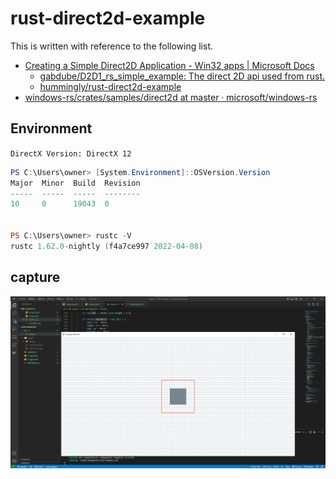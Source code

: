 # rust-direct2d-example

This is written with reference to the following list.

- [Creating a Simple Direct2D Application - Win32 apps | Microsoft Docs](https://docs.microsoft.com/en-us/windows/win32/direct2d/direct2d-quickstart)
  - [gabdube/D2D1_rs_simple_example: The direct 2D api used from rust.](https://github.com/gabdube/D2D1_rs_simple_example)
  - [hummingly/rust-direct2d-example](https://github.com/hummingly/rust-direct2d-example)
- [windows-rs/crates/samples/direct2d at master · microsoft/windows-rs](https://github.com/microsoft/windows-rs/tree/master/crates/samples/direct2d)

## Environment

`DirectX Version: DirectX 12`

```powershell
PS C:\Users\owner> [System.Environment]::OSVersion.Version
Major  Minor  Build  Revision
-----  -----  -----  --------
10     0      19043  0


PS C:\Users\owner> rustc -V
rustc 1.62.0-nightly (f4a7ce997 2022-04-08)
```

## capture

![capture](img/capture.png)
